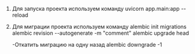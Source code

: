 1. Для запуска проекта используем команду
    uvicorn app.main:app --reload

2. Для миграции проекта используем команду
    alembic init migrations
    alembic revision --autogenerate -m "comment"
    alembic upgrade head

    -Откатить миграцию на одну назад
    alembic downgrade -1